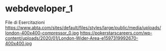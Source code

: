 # webdeveloper_1

File di Esercitazioni
https://www.abta.com/sites/default/files/styles/large/public/media/uploads/london-400x400-compressor_0.jpg
https://pokerstarscareers.com/wp-content/uploads/2020/01/London-Wider-Area-e1597319992670-400x400.jpg